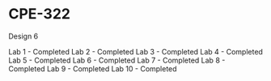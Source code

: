 # CPE-322
Design 6

Lab 1 - Completed
Lab 2 - Completed
Lab 3 - Completed
Lab 4 - Completed
Lab 5 - Completed
Lab 6 - Completed
Lab 7 - Completed
Lab 8 - Completed
Lab 9 - Completed
Lab 10 - Completed
